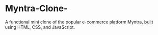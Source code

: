 # Myntra-Clone-
A functional mini clone of the popular e-commerce platform Myntra, built using HTML, CSS, and JavaScript.
